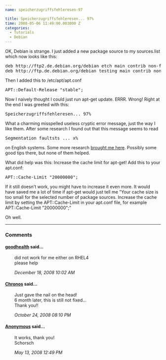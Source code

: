 ```yaml
---
name: speicherzugriffsfehleresen-97

title: Speicherzugriffsfehleresen... 97%
time: 2008-05-06 11:49:00.003000 Z
categories:
  - Tutorials
  - Debian
---
```


OK, Debian is strange. I just added a new package source to my sources.list which now looks like this:

<pre class="prettyprint">
deb http://ftp2.de.debian.org/debian etch main contrib non-free
deb http://ftp.de.debian.org/debian testing main contrib non-free
</pre>

Then I added this to /etc/apt/apt.conf

<pre class="prettyprint">
APT::Default-Release "stable";
</pre>

Now I naively thought I could just run apt-get update. ERRR. Wrong! Right at the end I was greeted with this:

<pre class="prettyprint">
Speicherzugriffsfehleresen... 97%
</pre>

What a charming misspelled useless cryptic error message, just the way I like them. After some research I found out that this message seems to read

<pre class="prettyprint">
Segmentation faultsts ... x%
</pre>

on English systems.
Some more research <a href="http://www.debianhelp.org/node/1972">brought me here</a>. Possibly some good tips there, but none of them helped.

What did help was this: Increase the cache limit for apt-get! Add this to your apt.conf:

<pre class="prettyprint">
APT::Cache-Limit "20000000";
</pre>

If it still doesn't work, you might have to increase it even more. It would have saved me a lot of time if apt-get would just tell me "Your cache size is too small for the selected number of package sources. Increase the cache limit by setting the APT::Cache-Limit in your apt.conf file, for example APT::Cache-Limit "20000000";"

Oh well.
<br/><hr/><h3>Comments</h3>

<div class="swcomment"><h4><a href="http://www.goodhealthsarticle.com">goodhealth</a> said...</h4>
<p style="margin-left: 30px">did not work for me either on RHEL4<BR/>please help</p>
<em class="swlightgray" style="margin-left: 30px">December 18, 2008 10:02 AM</em></div>
<div class="swcomment"><h4><a href="http://www.blogger.com/profile/10828147804350064032">Chronos</a> said...</h4>
<p style="margin-left: 30px">Just gave the nail on the head!<BR/>6 month later, this is still not fixed...<BR/>Thank you!!</p>
<em class="swlightgray" style="margin-left: 30px">October 24, 2008 08:10 PM</em></div>
<div class="swcomment"><h4><a href="">Anonymous</a> said...</h4>
<p style="margin-left: 30px">It works, thank you!<BR/>Schorsch</p>
<em class="swlightgray" style="margin-left: 30px">May 13, 2008 12:49 PM</em></div>
